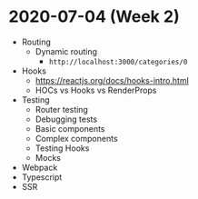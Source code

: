 # 2020-07-04 (Week 2)

* Routing
  * Dynamic routing
    * `http://localhost:3000/categories/0`
* Hooks
  * https://reactjs.org/docs/hooks-intro.html
  * HOCs vs Hooks vs RenderProps
* Testing
  * Router testing
  * Debugging tests
  * Basic components
  * Complex components
  * Testing Hooks
  * Mocks
* Webpack
* Typescript
* SSR
